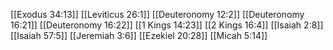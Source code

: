 [[Exodus 34:13]]
[[Leviticus 26:1]]
[[Deuteronomy 12:2]]
[[Deuteronomy 16:21]]
[[Deuteronomy 16:22]]
[[1 Kings 14:23]]
[[2 Kings 16:4]]
[[Isaiah 2:8]]
[[Isaiah 57:5]]
[[Jeremiah 3:6]]
[[Ezekiel 20:28]]
[[Micah 5:14]]
